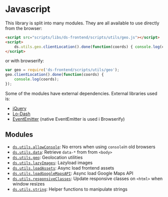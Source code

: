 # Javascript

This library is split into many modules. They are all available to use directly
from the browser:

```html
<script src="scripts/libs/ds-frontend/scripts/utils/geo.js"></script>
<script>
    ds.utils.geo.clientLocation().done(function(coords) { console.log(coords); });
</script>
```

or with browserify:

```js
var geo = require('ds-frontend/scripts/utils/geo');
geo.clientLocation().done(function(coords) {
    console.log(coords);
});
```

Some of the modules have external dependencies. External libraries used is:

- [jQuery](http://jquery.com/download/)
- [Lo-Dash](https://lodash.com/)
- [EventEmitter](https://github.com/Wolfy87/EventEmitter) (native EventEmitter is used i Browserify)

## Modules

- [`ds.utils.allowConsole`](scripts/utils/allow-console.md): No errors when using `console`in old browsers
- [`ds.utils.data`](scripts/utils/data.md): Retrieve `data-*` from from `<body>`
- [`ds.utils.geo`](scripts/utils/geo.md): Geolocation utilities
- [`ds.utils.lazyImages`](scripts/utils/lazy-images.md): Lazyload images
- [`ds.utils.loadAssets`](scripts/utils/load-assets.md): Async load frontend assets
- [`ds.utils.loadGoogleMapsAPI`](scripts/utils/load-google-maps-api.md): Async load Google Maps API
- [`ds.utils.responsiveClasses`](scripts/utils/responsive-classes.md): Update responsive classes on `<html>` when window resizes
- [`ds.utils.string`](scripts/utils/string.md): Helper functions to manipulate strings

